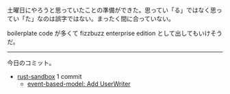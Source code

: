 土曜日にやろうと思っていたことの準備ができた。思ってい「る」ではなく思ってい「た」なのは誤字ではない。まったく間に合っていない。

boilerplate code が多くて fizzbuzz enterprise edition として出してもいけそうだ。

---

今日のコミット。

- [rust-sandbox](https://github.com/bouzuya/rust-sandbox) 1 commit
  - [event-based-model: Add UserWriter](https://github.com/bouzuya/rust-sandbox/commit/06d200f7ef62ed8f1b8eae17f934b9ac495b0280)

